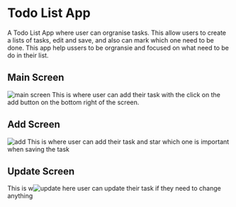 # Todo List App

A Todo List App where user can orgranise tasks. This allow users to create a lists of tasks, edit 
and save, and also can mark which one need to be done. This app help ussers to be orgransie and focused
on what need to be do in their list.

## Main Screen
![main screen](https://github.com/m3na02/TodoList/assets/98476765/ca81b94a-57e5-4c85-82f0-e31020ddb28a)
This is where user can add their task with the click on the add button on the bottom right of the screen.

## Add Screen
![add](https://github.com/m3na02/TodoList/assets/98476765/81566496-2ce7-42b4-ac62-32ea9403e50a)
This is where user can add their task and star which one is important when saving the task

## Update Screen
This is w![update](https://github.com/m3na02/TodoList/assets/98476765/ce2ca3ca-850c-4a72-9a66-4583750a01db)
here user can update their task if they need to change anything
